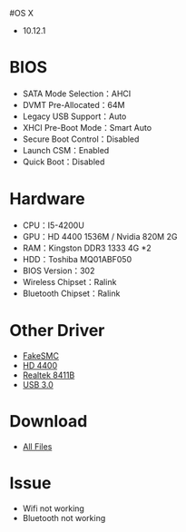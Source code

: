 #OS X
- 10.12.1


# BIOS
- SATA Mode Selection：AHCI
- DVMT Pre-Allocated：64M
- Legacy USB Support：Auto
- XHCI Pre-Boot Mode：Smart Auto
- Secure Boot Control：Disabled
- Launch CSM：Enabled
- Quick Boot：Disabled


# Hardware
- CPU：I5-4200U
- GPU：HD 4400 1536M / Nvidia 820M 2G
- RAM：Kingston DDR3 1333 4G *2
- HDD：Toshiba MQ01ABF050
- BIOS Version：302
- Wireless Chipset：Ralink
- Bluetooth Chipset：Ralink


# Other Driver
- [FakeSMC](https://bitbucket.org/RehabMan/os-x-fakesmc-kozlek/downloads/RehabMan-FakeSMC-2016-0908.zip)
- [HD 4400](https://bitbucket.org/RehabMan/os-x-fake-pci-id/downloads/RehabMan-FakePCIID-2016-0820.zip)
- [Realtek 8411B](https://bitbucket.org/RehabMan/os-x-realtek-network/downloads/RehabMan-Realtek-Network-v2-2015-1230.zip)
- [USB 3.0](https://bitbucket.org/RehabMan/os-x-generic-usb3/downloads/RehabMan-Generic-USB3-2015-1215.zip)


# Download
* [All Files](https://bitbucket.org/ChengYouFang/hackintosh/downloads/X550LDV-0121B4210U_macOS%20Sierra.zip)


# Issue
- Wifi not working
- Bluetooth not working


![]()